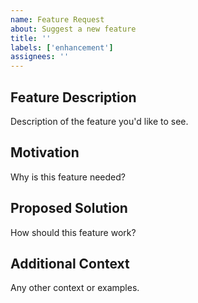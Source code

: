 ```yaml
---
name: Feature Request
about: Suggest a new feature
title: ''
labels: ['enhancement']
assignees: ''
---
```


## Feature Description
Description of the feature you'd like to see.

## Motivation
Why is this feature needed?

## Proposed Solution
How should this feature work?

## Additional Context
Any other context or examples.
